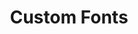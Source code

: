 ---
layout: chapter
title: Custom Fonts
slides:

  - class: title-slide
    content: |

      ![Gather Workshops Logo]([[BASE_URL]]/theme/assets/images/gw_logo.png)

      # Custom Fonts
      _Customise your look with Google Fonts_





  - content: |

      ## Page Header

      We can use the `header` element as a container for our title and navigation.

      Start by adding the header HTML with a title:

      ```html
      <header>
        <h1>Logo Here</h1>
      </header>
      ```


    notes: |
      
      The `<header>` element has no styles already associated with it.

      It is pretty much just a see-through box which you can use to contain anything you want.

      Using a `<header>` allows us to group together all the elements which are part of the header, for easy styling using CSS.




  - content: |

      ## Header

      ![The header goes at the top of the page. It will be a plain box containing a heading.](assets/images/layout-header.svg)

      _Adding a header to your page_

    notes: |
      Our first layout element will be a header.

      The header goes at the top of the page and generally contains the name of the website.

      It might also contain a "tagline" briefly explaining what the site is for.

      Our header will be a plain box containing a simple heading.




  - content: |

      ## Header Content

      Add to `index.html`, between the `body` tags:

      ```html
      <body>
        <!-- My HTML Code Goes Here-->
        <header class="page-header">
            <h1>My Awesome Website</h1>
        </header>
      </body>
      ```
      {:data-line="1-2,6"}

      You should now see a heading on your page.
      The header box will be invisible until you add CSS.

    notes: |
  
      The `header` element has no styles already associated with it.

      It is pretty much just a see-through box which you can use to contain anything you want.

      Using a header allows us to group together all the elements which are part of the header, for easy styling using CSS.

      Add the header code to the `body` of your page.

      You should change the heading text to suit your site!




  - content: |

      ## Header Design

      Add to your `style.css`:

      ```css
      .page-header {
          background-color: #222222;
          color: #FFFFFF;
          padding: 20px;
      }
      ```

      This code will give your header a dark grey background,
      white text and 20px of spacing around the inside edge.

    notes: |
      Our sample styles show how you can add a background colour to your header, change the text colour, and get the stuff inside the header to be pushed away from the edges a bit.

      You don't have to have a background colour on your header - if you want to get rid of it, just delete that line completely!




  - content: |

      ## Header Ideas

      <iframe height='450' scrolling='no' src='//codepen.io/gatherworkshops/embed/RPLvgb/?height=450&theme-id=16068&default-tab=result' frameborder='no' allowtransparency='true' allowfullscreen='true' style='width: 100%;'>See the Pen <a href='http://codepen.io/gatherworkshops/pen/RPLvgb/'>Header Examples</a> by Gather Workshops (<a href='http://codepen.io/gatherworkshops'>@gatherworkshops</a>) on <a href='http://codepen.io'>CodePen</a>.
      </iframe>

      Take a few minutes to make your header
      look how you want it.

    notes: |
      There are heaps of different header styles you could use.

      Your header could be full width, or centered, or have no background at all.

      It could be tall or small, with big text or little text, it's all up to your imagination!

      The links on this slide have a variety of different header styles you could try out. Click the links to open up the code examples in Codepen.







  - content: |

      ## Header Styles

      Add some style to our `header` container.

      ```css
      header {
        background-color: #222222;
        color: #FFFFFF;
        padding: 20px;
      }
      ```

    notes: |
      Our sample styles show how you can add a background colour to your header, change the text colour, and get the stuff inside the header to be pushed away from the edges a bit.

      You don't have to have a background colour on your header if you don't want to - you can just delete that line completely!





  - content: |

      ## Google Fonts

      For a simple logo design, we can start by choosing a nice font from <a href="http://google.com/fonts" target="_blank">Google Fonts</a> then clicking the "Quick Use" button.

      ![Selecting a Google Font](/Building-the-Web/slides/workshop/images/google-font-selection.png)


    notes: |
      Have a browse in the Google Fonts directory and pick a font you like.

      There are some filtering option down the left hand side if you want some more control over your search. 

      You can even change the "Grumpy Wizards" text to instead be the name of your web page. That might be helpful!

      Once you've chosen a font, click its "Quick Use" button which is the little sideways arrow inside a square.





  - content: |

      ## Adding the font to your site

      On the "Quick Use" page, look for step 3.

      ![Finding the Google Font embed code](/Building-the-Web/slides/workshop/images/google-font-include.png)

      Copy that piece of HTML code<br> 
      and put it between your site's `<head>` tags.

      It should go on the line before the link to your own stylesheet.


    notes: |
      The piece of code we add to our site's `head` is just a link to some special CSS on Google's web server.

      Google is providing us a CSS stylesheet that we can link to so that we don't have to write a whole lot of extra code ourselves to correctly embed the font in our site.





  - content: |

      ## Using the font in your CSS

      Further down the "Quick Use" page you'll find step 4.

      ![Finding the Google Font embed code](/Building-the-Web/slides/workshop/images/google-font-css.png)

      This is an example of the CSS you can now use to apply the font to elements on your page.





  - content: |

      ## Applying the font to our header

      In our case, we'll be adding the font to our `<h1>` element.

      ```css
      h1 {
        font-family: 'Pacifico', cursive;
      }
      ```

      Make sure to use your own font's name instead of "Pacifico"!



  - content: |

      ## Title Design

      Once our font is decided, we can tweak some other options:

      ```css
      h1 {
        font-family: 'Pacifico', cursive;
        margin: 0;
        font-size: 40px;
        color: #FFFFFF;
      }
      ```




---